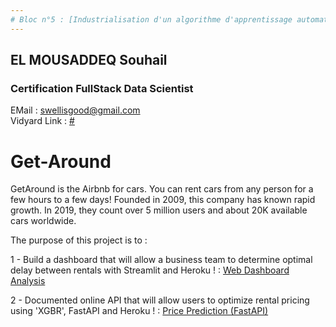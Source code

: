 ```yaml
---
# Bloc n°5 : [Industrialisation d'un algorithme d'apprentissage automatique et automatisation des processus de décision 📁🔍]
---
```


## EL MOUSADDEQ Souhail

### Certification FullStack Data Scientist

EMail : swellisgood@gmail.com  
Vidyard Link : [#]()

# Get-Around

GetAround is the Airbnb for cars. You can rent cars from any person for a few hours to a few days! Founded in 2009, this company has known rapid growth. In 2019, they count over 5 million users and about 20K available cars worldwide.

The purpose of this project is to :

1 - Build a dashboard that will allow a business team to determine optimal delay between rentals with Streamlit and Heroku ! : [Web Dashboard Analysis]()

2 - Documented online API that will allow users to optimize rental pricing using 'XGBR', FastAPI and Heroku ! : [Price Prediction (FastAPI) ](https://fastapi-swel.herokuapp.com/docs)
